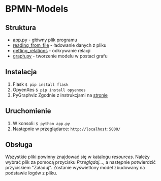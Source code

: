 # BPMN-Models

## Struktura
- [app.py]() - główny plik programu
- [reading_from_file]() - ładowanie danych z pliku
- [getting_relations]() - odkrywanie relacji
- [graph.py]() - tworzenie modelu w postaci grafu

## Instalacja
1. Flask
  `$ pip install flask`
2. OpyenXes
  `$ pip install opyenxes`
3. PyGraphviz
  Zgodnie z instrukcjami na [stronie](https://pygraphviz.github.io/documentation/stable/install.html#install)

## Uruchomienie
1. W konsoli:
  `$ python app.py`
2. Następnie w przeglądarce:
  `http://localhost:5000/`
  
## Obsługa
Wszystkie pliki powinny znajdować się w katalogu _resources_.
Należy wybrać plik za pomocą przycisku _Przeglądaj..._, a następnie potwierdzić przyciskiem "Załaduj". 
Zostanie wyświetlony model zbudowany na podstawie logów z pliku.
